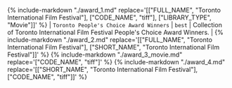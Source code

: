 {%
    include-markdown "./award_1.md"
    replace='[["FULL_NAME", "Toronto International Film Festival"], ["CODE_NAME", "tiff"], ["LIBRARY_TYPE", "Movie"]]'
%}
| `Toronto People's Choice Award Winners` | `best` | Collection of Toronto International Film Festival People's Choice Award Winners. |
{%
    include-markdown "./award_2.md"
    replace='[["FULL_NAME", "Toronto International Film Festival"], ["SHORT_NAME", "Toronto International Film Festival"]]'
%}
{%
    include-markdown "./award_3_movie.md"
    replace='["CODE_NAME", "tiff"]'
%}
{%
    include-markdown "./award_4.md"
    replace='[["SHORT_NAME", "Toronto International Film Festival"], ["CODE_NAME", "tiff"]]'
%}